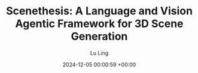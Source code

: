 ---
layout: post
title:  "Scenethesis: A Language and Vision Agentic Framework for 3D Scene Generation"
date:   2024-12-05 00:00:59 +00:00
image: images/ScenethesisICCV2025.gif
authors: <strong>Lu Ling</strong>, <a href='https://chenhsuanlin.bitbucket.io/'>Chen-Hsuan Lin</a>, <a href='https://tsungyilin.info/'>Tsung-Yi Lin</a>, <a href='https://scholar.google.com/citations?user=PAeRsxwAAAAJ&hl=zh-CN'>Yifan Ding</a>, <a href='https://zengxianyu.github.io/'>Yu Zeng</a>, <a href='https://shengcn.github.io/'>Yichen Sheng</a>, <a href='https://gyhandy.github.io/'>Yunhao Ge</a>, <a href='https://mingyuliu.net/'>Ming-Yu Liu</a>, <a href='https://www.cs.purdue.edu/homes/ab/'>Aniket Bera</a>, <a href='https://mli0603.github.io/'>Zhaoshuo Li</a>
categories: research 
description: An Agentic Framework for Text-to-3D Scene Generation. The generated scenes are diverse, interactive, realistic, and physically plausible for cirtual content creation, editing, simulation, and embodied AI.
author: Lu Ling
venue: under review
paper: https://arxiv.org/abs/2505.02836
proj: https://research.nvidia.com/labs/dir/scenethesis
code: coming soon

---